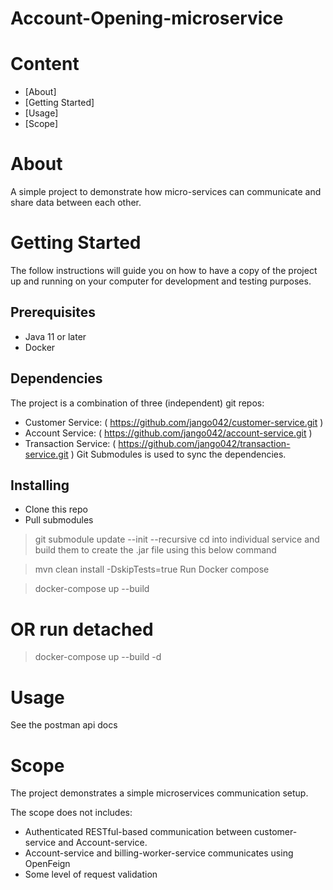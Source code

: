 # Account-Opening-microservice

# Content
- [About]
- [Getting Started]
- [Usage]
- [Scope]
# About
A simple project to demonstrate how micro-services can communicate and share data between each other.

# Getting Started
The follow instructions will guide you on how to have a copy of the project up and running on your computer for development and testing purposes.

## Prerequisites
- Java 11 or later
- Docker
## Dependencies
The project is a combination of three (independent) git repos:

- Customer Service: ( https://github.com/jango042/customer-service.git )
- Account Service: ( https://github.com/jango042/account-service.git )
- Transaction Service: ( https://github.com/jango042/transaction-service.git )
Git Submodules is used to sync the dependencies.

## Installing
- Clone this repo
- Pull submodules
> git submodule update --init --recursive 
cd into individual service and build them to create the .jar file using this below command

> mvn clean install -DskipTests=true
> Run Docker compose

> docker-compose up --build

# OR run detached
> docker-compose up --build -d
# Usage
See the postman api docs

# Scope
The project demonstrates a simple microservices communication setup.

The scope does not includes:

- Authenticated RESTful-based communication between customer-service and Account-service.
- Account-service and billing-worker-service communicates using OpenFeign
- Some level of request validation

